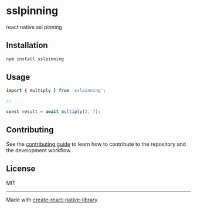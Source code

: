 # sslpinning

react native ssl pinning

## Installation

```sh
npm install sslpinning
```

## Usage


```js
import { multiply } from 'sslpinning';

// ...

const result = await multiply(3, 7);
```


## Contributing

See the [contributing guide](CONTRIBUTING.md) to learn how to contribute to the repository and the development workflow.

## License

MIT

---

Made with [create-react-native-library](https://github.com/callstack/react-native-builder-bob)
